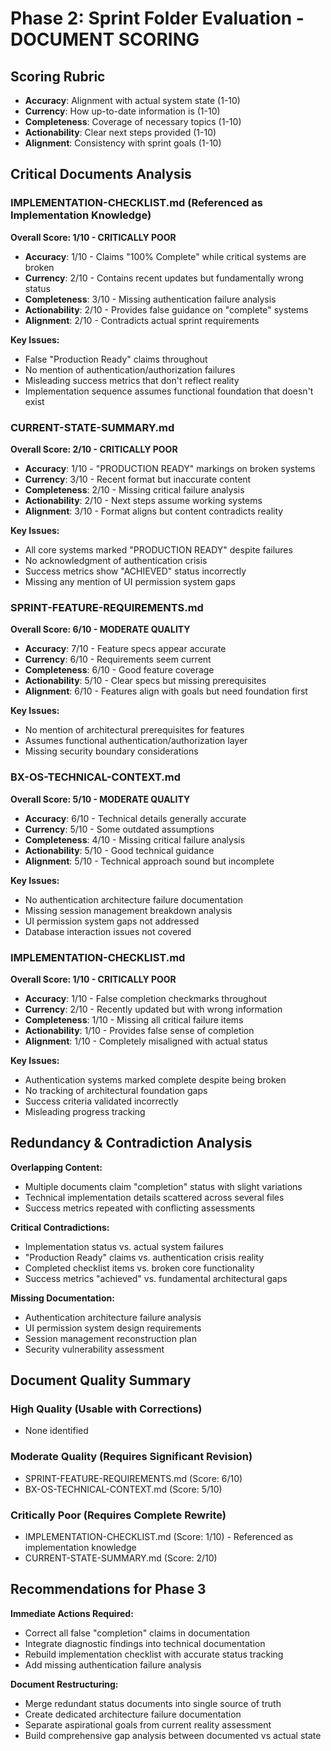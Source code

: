 # Phase 2: Sprint Folder Evaluation - DOCUMENT SCORING

## Scoring Rubric
- **Accuracy**: Alignment with actual system state (1-10)
- **Currency**: How up-to-date information is (1-10)
- **Completeness**: Coverage of necessary topics (1-10)
- **Actionability**: Clear next steps provided (1-10)
- **Alignment**: Consistency with sprint goals (1-10)

## Critical Documents Analysis

### IMPLEMENTATION-CHECKLIST.md (Referenced as Implementation Knowledge)
**Overall Score: 1/10 - CRITICALLY POOR**
- **Accuracy**: 1/10 - Claims "100% Complete" while critical systems are broken
- **Currency**: 2/10 - Contains recent updates but fundamentally wrong status
- **Completeness**: 3/10 - Missing authentication failure analysis
- **Actionability**: 2/10 - Provides false guidance on "complete" systems
- **Alignment**: 2/10 - Contradicts actual sprint requirements

**Key Issues:**
- False "Production Ready" claims throughout
- No mention of authentication/authorization failures
- Misleading success metrics that don't reflect reality
- Implementation sequence assumes functional foundation that doesn't exist

### CURRENT-STATE-SUMMARY.md
**Overall Score: 2/10 - CRITICALLY POOR**
- **Accuracy**: 1/10 - "PRODUCTION READY" markings on broken systems
- **Currency**: 3/10 - Recent format but inaccurate content
- **Completeness**: 2/10 - Missing critical failure analysis
- **Actionability**: 2/10 - Next steps assume working systems
- **Alignment**: 3/10 - Format aligns but content contradicts reality

**Key Issues:**
- All core systems marked "PRODUCTION READY" despite failures
- No acknowledgment of authentication crisis
- Success metrics show "ACHIEVED" status incorrectly
- Missing any mention of UI permission system gaps

### SPRINT-FEATURE-REQUIREMENTS.md
**Overall Score: 6/10 - MODERATE QUALITY**
- **Accuracy**: 7/10 - Feature specs appear accurate
- **Currency**: 6/10 - Requirements seem current
- **Completeness**: 6/10 - Good feature coverage
- **Actionability**: 5/10 - Clear specs but missing prerequisites
- **Alignment**: 6/10 - Features align with goals but need foundation first

**Key Issues:**
- No mention of architectural prerequisites for features
- Assumes functional authentication/authorization layer
- Missing security boundary considerations

### BX-OS-TECHNICAL-CONTEXT.md
**Overall Score: 5/10 - MODERATE QUALITY**
- **Accuracy**: 6/10 - Technical details generally accurate
- **Currency**: 5/10 - Some outdated assumptions
- **Completeness**: 4/10 - Missing critical failure analysis
- **Actionability**: 5/10 - Good technical guidance
- **Alignment**: 5/10 - Technical approach sound but incomplete

**Key Issues:**
- No authentication architecture failure documentation
- Missing session management breakdown analysis
- UI permission system gaps not addressed
- Database interaction issues not covered

### IMPLEMENTATION-CHECKLIST.md
**Overall Score: 1/10 - CRITICALLY POOR**
- **Accuracy**: 1/10 - False completion checkmarks throughout
- **Currency**: 2/10 - Recently updated but with wrong information
- **Completeness**: 1/10 - Missing all critical failure items
- **Actionability**: 1/10 - Provides false sense of completion
- **Alignment**: 1/10 - Completely misaligned with actual status

**Key Issues:**
- Authentication systems marked complete despite being broken
- No tracking of architectural foundation gaps
- Success criteria validated incorrectly
- Misleading progress tracking

## Redundancy & Contradiction Analysis

**Overlapping Content:**
- Multiple documents claim "completion" status with slight variations
- Technical implementation details scattered across several files
- Success metrics repeated with conflicting assessments

**Critical Contradictions:**
- Implementation status vs. actual system failures
- "Production Ready" claims vs. authentication crisis reality
- Completed checklist items vs. broken core functionality
- Success metrics "achieved" vs. fundamental architectural gaps

**Missing Documentation:**
- Authentication architecture failure analysis
- UI permission system design requirements
- Session management reconstruction plan
- Security vulnerability assessment

## Document Quality Summary

### High Quality (Usable with Corrections)
- None identified

### Moderate Quality (Requires Significant Revision)
- SPRINT-FEATURE-REQUIREMENTS.md (Score: 6/10)
- BX-OS-TECHNICAL-CONTEXT.md (Score: 5/10)

### Critically Poor (Requires Complete Rewrite)
- IMPLEMENTATION-CHECKLIST.md (Score: 1/10) - Referenced as implementation knowledge
- CURRENT-STATE-SUMMARY.md (Score: 2/10)

## Recommendations for Phase 3

**Immediate Actions Required:**
- Correct all false "completion" claims in documentation
- Integrate diagnostic findings into technical documentation
- Rebuild implementation checklist with accurate status tracking
- Add missing authentication failure analysis

**Document Restructuring:**
- Merge redundant status documents into single source of truth
- Create dedicated architecture failure documentation
- Separate aspirational goals from current reality assessment
- Build comprehensive gap analysis between documented vs actual state